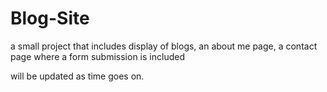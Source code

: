 # Blog-Site
a small project that includes display of blogs, an about me page, a contact page where a form submission is included

will be updated as time goes on.